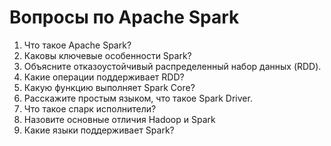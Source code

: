# Вопросы по Apache Spark
1. Что такое Apache Spark?
2. Каковы ключевые особенности Spark?
3. Объясните отказоустойчивый распределенный набор данных (RDD).
4. Какие операции поддерживает RDD?
5. Какую функцию выполняет Spark Core?
6. Расскажите простым языком, что такое Spark Driver.
7. Что такое спарк исполнители?
8. Назовите основные отличия Hadoop и Spark
9. Какие языки поддерживает Spark?
